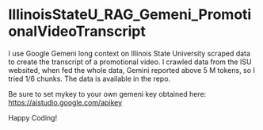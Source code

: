 # IllinoisStateU_RAG_Gemeni_PromotionalVideoTranscript
I use Google Gemeni long context on Illinois State University scraped data to create the transcript of a promotional video.
I crawled data from the ISU websited, when fed the whole data, Gemini reported above 5 M tokens, so I tried 1/6 chunks. The data is available in the repo.

Be sure to set mykey to your own gemeni key obtained here:
https://aistudio.google.com/apikey


Happy Coding!
